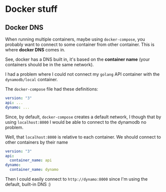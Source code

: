 # Docker stuff

## Docker DNS

When running multiple containers, maybe using `docker-compose`,
you probably want to connect to some container from other container. This is where **docker DNS** comes in.

See, docker has a DNS built in, it's based on the **container name** (your containers should be in the same network).

I had a problem where I could not connect my `golang` API container with the `dynamodb/local` container.

The `docker-compose` file had these definitions:

```yml
version: "3"
api: ...
dynamo: ...
```

Since, by default, `docker-compose` creates a default network, I though that by using `localhost:8000` I would be able to connect to the dynamodb no problem.

Well, that `localhost:8000` is relative to each container. We should connect to other containers by their name

```yml
version: "3"
api:
  container_name: api
dynamo:
  container_name: dynamo
```

Then I could easily connect to `http://dynamo:8000` since I'm using the default, built-in DNS :)

